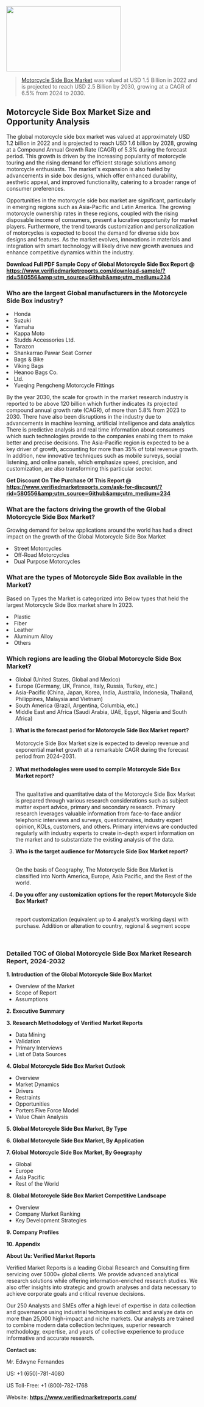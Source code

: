 
<img src="https://ffe5etoiles.com/wp-content/uploads/2024/12/MST1-300x171.png" alt="" width="300" height="171" class="alignnone size-medium wp-image-20088" /><blockquote><p><p><a href="https://www.verifiedmarketreports.com/download-sample/?rid=580556&utm_source=Github&utm_medium=234" target="_blank">Motorcycle Side Box Market</a> was valued at USD 1.5 Billion in 2022 and is projected to reach USD 2.5 Billion by 2030, growing at a CAGR of 6.5% from 2024 to 2030.</p></blockquote><p><h2>Motorcycle Side Box Market Size and Opportunity Analysis</h2> <p>The global motorcycle side box market was valued at approximately USD 1.2 billion in 2022 and is projected to reach USD 1.6 billion by 2028, growing at a Compound Annual Growth Rate (CAGR) of 5.3% during the forecast period. This growth is driven by the increasing popularity of motorcycle touring and the rising demand for efficient storage solutions among motorcycle enthusiasts. The market's expansion is also fueled by advancements in side box designs, which offer enhanced durability, aesthetic appeal, and improved functionality, catering to a broader range of consumer preferences.</p> <p>Opportunities in the motorcycle side box market are significant, particularly in emerging regions such as Asia-Pacific and Latin America. The growing motorcycle ownership rates in these regions, coupled with the rising disposable income of consumers, present a lucrative opportunity for market players. Furthermore, the trend towards customization and personalization of motorcycles is expected to boost the demand for diverse side box designs and features. As the market evolves, innovations in materials and integration with smart technology will likely drive new growth avenues and enhance competitive dynamics within the industry.</p> </p><p class=""><strong>Download Full PDF Sample Copy of Global Motorcycle Side Box Report @ <a href="https://www.verifiedmarketreports.com/download-sample/?rid=580556&amp;utm_source=Github&amp;utm_medium=234" target="_blank">https://www.verifiedmarketreports.com/download-sample/?rid=580556&amp;utm_source=Github&amp;utm_medium=234</a></strong></p><h3 id="" class="">Who are the largest Global manufacturers in the Motorcycle Side Box industry?</h3><p><li>Honda</li><li> Suzuki</li><li> Yamaha</li><li> Kappa Moto</li><li> Studds Accessories Ltd.</li><li> Tarazon</li><li> Shankarrao Pawar Seat Corner</li><li> Bags & Bike</li><li> Viking Bags</li><li> Heanoo Bags Co.</li><li> Ltd.</li><li> Yueqing Pengcheng Motorcycle Fittings</li></p><div class=""><div class="" dir="" data-message-author-role="" data-message-id="" data-message-model-slug=""><div class=""><div class=""><div class=""><div class="" dir="" data-message-author-role="" data-message-id="" data-message-model-slug=""><div class=""><div class=""><p>By the year 2030, the scale for growth in the market research industry is reported to be above 120 billion which further indicates its projected compound annual growth rate (CAGR), of more than 5.8% from 2023 to 2030. There have also been disruptions in the industry due to advancements in machine learning, artificial intelligence and data analytics There is predictive analysis and real time information about consumers which such technologies provide to the companies enabling them to make better and precise decisions. The Asia-Pacific region is expected to be a key driver of growth, accounting for more than 35% of total revenue growth. In addition, new innovative techniques such as mobile surveys, social listening, and online panels, which emphasize speed, precision, and customization, are also transforming this particular sector.</p><p><strong>Get Discount On The Purchase Of This Report @&nbsp; <a href="https://www.verifiedmarketreports.com/ask-for-discount/?rid=580556&amp;utm_source=Github&amp;utm_medium=234" target="_blank">https://www.verifiedmarketreports.com/ask-for-discount/?rid=580556&amp;utm_source=Github&amp;utm_medium=234</a></strong></p></div></div></div></div></div></div></div></div><h3 id="" class="">What are the factors driving the growth of the Global Motorcycle Side Box Market?</h3><p id="" class="">Growing demand for below applications around the world has had a direct impact on the growth of the Global Motorcycle Side Box Market</p><p id="" class=""><li>Street Motorcycles</li><li> Off-Road Motorcycles</li><li> Dual Purpose Motorcycles</li></p><h3 id="" class="">What are the types of Motorcycle Side Box available in the Market?</h3><p id="" class="">Based on Types the Market is categorized into Below types that held the largest Motorcycle Side Box market share In 2023.</p><p id="" class=""><li>Plastic</li><li> Fiber</li><li> Leather</li><li> Aluminum Alloy</li><li> Others</li></p><h3 id="" class="">Which regions are leading the Global Motorcycle Side Box Market?</h3><ul><li>Global (United States, Global and Mexico)</li><li>Europe (Germany, UK, France, Italy, Russia, Turkey, etc.)</li><li>Asia-Pacific (China, Japan, Korea, India, Australia, Indonesia, Thailand, Philippines, Malaysia and Vietnam)</li><li>South America (Brazil, Argentina, Columbia, etc.)</li><li>Middle East and Africa (Saudi Arabia, UAE, Egypt, Nigeria and South Africa)</li></ul><p><ol><li><strong>What is the forecast period for Motorcycle Side Box Market report?<br /></strong><br /><span data-sheets-root="1" data-sheets-value="{&quot;1&quot;:2,&quot;2&quot;:&quot;XXXX size is expected to develop revenue and exponential market growth at a remarkable CAGR during the forecast period from 2024&ndash;2030.&quot;}" data-sheets-userformat="{&quot;2&quot;:12674,&quot;4&quot;:{&quot;1&quot;:2,&quot;2&quot;:16776960},&quot;10&quot;:2,&quot;11&quot;:0,&quot;15&quot;:&quot;Arial&quot;,&quot;16&quot;:12}">Motorcycle Side Box Market size is expected to develop revenue and exponential market growth at a remarkable CAGR during the forecast period from 2024&ndash;2031.</span><br /><br /></li><li><strong>What methodologies were used to compile Motorcycle Side Box Market report?<br /><br /></strong><p>The qualitative and quantitative data of the&nbsp;Motorcycle Side Box Market is prepared through various research considerations such as subject matter expert advice, primary and secondary research. Primary research leverages valuable information from face-to-face and/or telephonic interviews and surveys, questionnaires, industry expert opinion, KOLs, customers, and others. Primary interviews are conducted regularly with industry experts to create in-depth expert information on the market and to substantiate the existing analysis of the data.&nbsp;</p></li><li><strong>Who is the target audience for Motorcycle Side Box Market report?<br /><br /></strong><p>On the basis of Geography, The&nbsp;Motorcycle Side Box Market is classified into North America, Europe, Asia Pacific, and the Rest of the world.</p></li><li><strong>Do you offer any customization options for the report Motorcycle Side Box Market?<br /><br /></strong><p>report customization (equivalent up to 4 analyst&rsquo;s working days) with purchase. Addition or alteration to country, regional &amp; segment scope</p><p>&nbsp;</p></li></ol></p><h3 id="" class="">Detailed TOC of Global Motorcycle Side Box Market Research Report, 2024-2032</h3><p id="" class=""><strong>1. Introduction of the Global Motorcycle Side Box Market</strong></p><ul><li>Overview of the Market</li><li>Scope of Report</li><li>Assumptions</li></ul><p id="" class=""><strong>2. Executive Summary</strong></p><p id="" class=""><strong>3. Research Methodology of&nbsp;Verified Market Reports</strong></p><ul><li>Data Mining</li><li>Validation</li><li>Primary Interviews</li><li>List of Data Sources</li></ul><p id="" class=""><strong>4. Global Motorcycle Side Box Market Outlook</strong></p><ul><li>Overview</li><li>Market Dynamics</li><li>Drivers</li><li>Restraints</li><li>Opportunities</li><li>Porters Five Force Model</li><li>Value Chain Analysis</li></ul><p id="" class=""><strong>5. Global Motorcycle Side Box Market, By&nbsp;Type</strong></p><p id="" class=""><strong>6. Global Motorcycle Side Box Market, By Application</strong></p><p id="" class=""><strong>7. Global Motorcycle Side Box Market, By Geography</strong></p><ul><li>Global</li><li>Europe</li><li>Asia Pacific</li><li>Rest of the World</li></ul><p id="" class=""><strong>8. Global Motorcycle Side Box Market Competitive Landscape</strong></p><ul><li>Overview</li><li>Company Market Ranking</li><li>Key Development Strategies</li></ul><p id="" class=""><strong>9. Company Profiles</strong></p><p id="" class=""><strong>10. Appendix</strong></p><p id="" class=""><strong>About Us: Verified Market Reports</strong></p><p id="" class="">Verified Market Reports is a leading Global Research and Consulting firm servicing over 5000+ global clients. We provide advanced analytical research solutions while offering information-enriched research studies. We also offer insights into strategic and growth analyses and data necessary to achieve corporate goals and critical revenue decisions.</p><p id="" class="">Our 250 Analysts and SMEs offer a high level of expertise in data collection and governance using industrial techniques to collect and analyze data on more than 25,000 high-impact and niche markets. Our analysts are trained to combine modern data collection techniques, superior research methodology, expertise, and years of collective experience to produce informative and accurate research.</p><p id="" class=""><strong>Contact us:</strong></p><p id="" class="">Mr. Edwyne Fernandes</p><p id="" class="">US: +1 (650)-781-4080</p><p id="" class="">US Toll-Free: +1 (800)-782-1768</p><p id="" class="">Website: <a target="" data-test-app-aware-link=""><strong>https://www.verifiedmarketreports.com/</strong></a></p>

